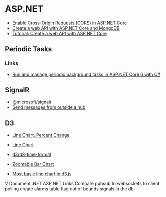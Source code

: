 # ASP.NET
- [Enable Cross-Origin Requests (CORS) in ASP.NET Core](https://learn.microsoft.com/en-us/aspnet/core/security/cors?view=aspnetcore-7.0)
- [Create a web API with ASP.NET Core and MongoDB](https://learn.microsoft.com/en-us/aspnet/core/tutorials/first-mongo-app?view=aspnetcore-6.0&tabs=visual-studio)
- [Tutorial: Create a web API with ASP.NET Core](https://learn.microsoft.com/en-us/aspnet/core/tutorials/first-web-api?view=aspnetcore-6.0&tabs=visual-studio)

## Periodic Tasks
### Links
- [Run and manage periodic background tasks in ASP.NET Core 6 with C#](https://medium.com/medialesson/run-and-manage-periodic-background-tasks-in-asp-net-core-6-with-c-578a31f4b7a3)

## SignalR
- [@microsoft/signalr](https://www.npmjs.com/package/@microsoft/signalr)
- [Send messages from outside a hub](https://learn.microsoft.com/en-us/aspnet/core/signalr/hubcontext?view=aspnetcore-6.0)

## D3
- [Line Chart, Percent Change](https://observablehq.com/@d3/gallery?collection=@observablehq/visualization)
- [Line Chart](https://observablehq.com/@d3/line-chart)
- [d3/d3-time-format](https://github.com/d3/d3-time-format)
- [Zoomable Bar Chart](https://observablehq.com/@d3/zoomable-bar-chart)

- [Most basic line chart in d3.js](https://d3-graph-gallery.com/graph/line_basic.html)

V Document .NET ASP.NET Links
Compare pubsub to websockets to client polling
create alarms table
flag out of bounds signals in the db